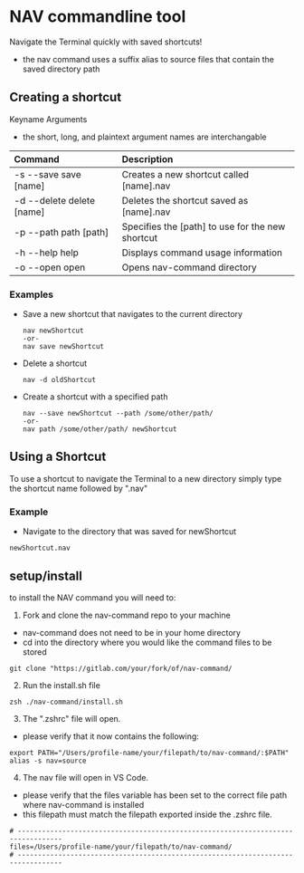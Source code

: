 # NAV commandline tool


Navigate the Terminal quickly with saved shortcuts!
  - the nav command uses a suffix alias to source files that contain the saved directory path

## Creating a shortcut


Keyname Arguments
  - the short, long, and plaintext argument names are interchangable

| Command | Description |
|:-----|:-----|
| -s  --save    save   [name] | Creates a new shortcut called [name].nav |
| -d  --delete  delete [name] | Deletes the shortcut saved as [name].nav |
| -p  --path    path   [path] | Specifies the [path] to use for the new shortcut |
| -h  --help    help | Displays command usage information |
| -o  --open    open | Opens nav-command directory |

### Examples

- Save a new shortcut that navigates to the current directory
  ```
  nav newShortcut
  -or-
  nav save newShortcut
  ```
- Delete a shortcut
  ```
  nav -d oldShortcut
  ```
- Create a shortcut with a specified path
  ```
  nav --save newShortcut --path /some/other/path/
  -or-
  nav path /some/other/path/ newShortcut
  ```

## Using a Shortcut

To use a shortcut to navigate the Terminal to a new directory
simply type the shortcut name followed by ".nav"

### Example

- Navigate to the directory that was saved for newShortcut
```
newShortcut.nav

```

## setup/install

to install the NAV command you will need to:
1. Fork and clone the nav-command repo to your machine
  - nav-command does not need to be in your home directory
  - cd into the directory where you would like the command files to be stored
  ```
  git clone "https://gitlab.com/your/fork/of/nav-command/
  ```

2. Run the install.sh file
  ```
  zsh ./nav-command/install.sh
  ```

3. The ".zshrc" file will open.
  - please verify that it now contains the following:
  ```
  export PATH="/Users/profile-name/your/filepath/to/nav-command/:$PATH"
  alias -s nav=source
  ```

4. The nav file will open in VS Code.
  - please verify that the files variable has been set to the correct file path where nav-command is installed
  - this filepath must match the filepath exported inside the .zshrc file.
  ```
  # ---------------------------------------------------------------------------------
  files=/Users/profile-name/your/filepath/to/nav-command/
  # ---------------------------------------------------------------------------------
  ```
